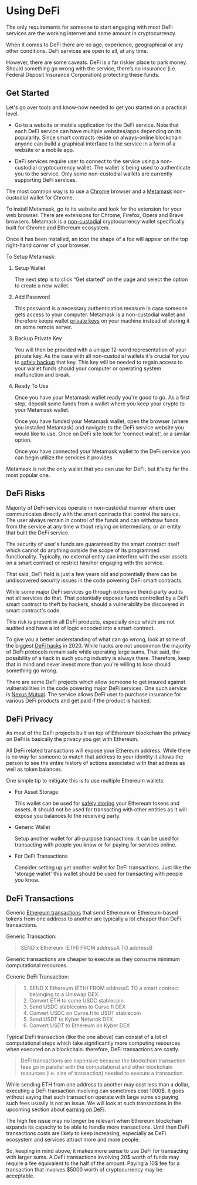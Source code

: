 # Using DeFi

The only requirements for someone to start engaging with most DeFi services are the working internet and some amount in cryptocurrency. 

When it comes to DeFi there are no age, experience, geographical or any other conditions. DeFi services are open to all, at any time.

However, there are some caveats. DeFi is a far riskier place to park money. Should something go wrong with the service, there’s no insurance (i.e. Federal Deposit Insurance Corporation) protecting these funds.

## Get Started

Let's go over tools and know-how needed to get you started on a practical level.

- Go to a website or mobile application for the DeFi service. Note that each DeFi service can have multiple websites/apps depending on its popularity. Since smart contracts reside on always-online blockchain anyone can build a graphical interface to the service in a form of a website or a mobile app.

- DeFi services require user to connect to the service using a non-custodial cryptocurrency wallet. The wallet is being used to authenticate you to the service. Only some non-custodial wallets are currently supporting DeFi services. 

The most common way is to use a [Chrome](https://www.google.com/chrome/) browser and a [Metamask](https://metamask.io) non-custodial wallet for Chrome. 

To install Metamask, go to its website and look for the extension for your web browser. There are extensions for Chrome, Firefox, Opera and Brave browsers. Metamask is a [non-custodial](/fundamentals/2-wallets-basics.md) cryptocurrency wallet specifically built for Chrome and Ethereum ecosystem.

Once it has been installed, an icon the shape of a fox will appear on the top right-hand corner of your browser.

To Setup Metamask:

1. Setup Wallet
   
   The next step is to click “Get started” on the page and select the option to create a new wallet.

2. Add Password
   
   This password is a necessary authentication measure in case someone gets access to your computer. Metamask is a non-custodial wallet and therefore keeps wallet [private keys](/fundamentals/3-private-keys-basics.md) on your machine instead of storing it on some remote server.

3. Backup Private Key

   You will then be provided with a unique 12-word representation of your private key. As the case with all non-custodial wallets it's crucial for you to [safely backup](/fundamentals/4-safe-storage-basics.md) that key. This key will be needed to regain access to your wallet funds should your computer or operating system malfunction and break.

4. Ready To Use

    Once you have your Metamask wallet ready you're good to go. As a first step, deposit some funds from a wallet where you keep your crypto to your Metamask wallet. 
    
    Once you have funded your Metamask wallet, open the browser (where you installed Metamask) and navigate to the DeFi service website you would like to use. Once on DeFi site look for 'connect wallet', or a similar option. 
    
    Once you have connected your Metamask wallet to the DeFi service you can begin utilize the services it provides.

Metamask is not the only wallet that you can use for DeFi, but it's by far the most popular one.

## DeFi Risks

Majority of DeFi services operate in non-custodial manner where user communicates directly with the smart contracts that control the service. The user always remain in control of the funds and can withdraw funds from the service at any time without relying on intermediary, or an entity that built the DeFi service.

The security of user's funds are guaranteed by the smart contract itself which cannot do anything outside the scope of its programmed functionality. Typically, no external entity can interfere with the user assets on a smart contract or restrict him/her engaging with the service.

That said, DeFi field is just a few years old and potentially there can be undiscovered security issues in the code powering DeFi smart contracts. 

While some major DeFi services go through extensive theird-party audits not all services do that. That potentially exposes funds controlled by a DeFi smart contract to theft by hackers, should a vulnerability be discovered in smart contract's code.

This risk is present in all DeFi products, especially once which are not audited and have a lot of logic encoded into a smart contract.

To give you a better understanding of what can go wrong, look at some of the biggest [DeFi hacks](https://defirate.com/hacks/) in 2020. While hacks are not uncommon the majority of DeFi protocols remain safe while operating large sums. That said, the possibility of a hack in such young industry is always there. Therefore, keep that in mind and never invest more than you're willing to lose should something go wrong.

There are some DeFi projects which allow someone to get insured against vulnerabilities in the code powering major DeFi services. One such service is [Nexus Mutual](https://nexusmutual.io). The service allows DeFi user to purchase insurance for various DeFi products and get paid if the product is hacked.

## DeFi Privacy

As most of the DeFi projects built on top of Ethereum blockchain the privacy on DeFi is basically the privacy you get with Ethereum. 

All DeFi related transactions will expose your Ethereum address. While there is no way for someone to match that address to your identity it allows the person to see the entire history of actions associated with that address as well as token balances.

One simple tip to mitigate this is to use multiple Ethereum wallets: 

- For Asset Storage

    This wallet can be used for [safely storing](/fundamentals/4-safe-storage-basics.md) your Ethereum tokens and assets. It should not be used for transacting with other entities as it will expose you balances to the receiving party.
     
- Generic Wallet

    Setup another wallet for all-purpose transactions. It can be used for transacting with people you know or for paying for services online.
    
- For DeFi Transactions

    Consider setting up yet another wallet for DeFi transactions. Just like the 'storage wallet' this wallet should be used for transacting with people you know.

## DeFi Transactions

Generic [Ethereum transactions](/fundamentals/8-transactions-basics.md) that send Ethereum or Ethereum-based tokens from one address to another are typically a lot cheaper than DeFi transactions.

Generic Transaction:

> SEND x Ethereum (ETH) FROM addressA TO addressB

Generic transactions are cheaper to execute as they consume minimum computational resources.
    
Generic DeFi Transaction:

> 1. SEND X Ethereum (ETH) FROM addressC TO a smart contract belonging to a Uniswap DEX.
> 2. Convert ETH to some USDC stablecoin.
> 3. Send USDC stablecoins to Curve.fi DEX
> 4. Convert USDC on Curve.fi to USDT stablecoin
> 5. Send USDT to Kyber Netwrok DEX
> 6. Convert USDT to Ethereum on Kyber DEX

Typical DeFi transaction (like the one above) can consist of a lot of computational steps which take significantly more computing resources when executed on a blockchain. therefore, DeFi transactions are costly.

> DeFi transactions are expensive because the blockchain transaction fees go in parallel with the computational and other blockchain resources (i.e. size of transaction) needed to execute a transaction.

While sending ETH from one address to another may cost less than a dollar, executing a DeFi transaction involving can sometimes cost 1000$. It goes without saying that such transaction operate with large sums so paying such fees usually is not an issue. We will look at such transactions in the upcoming section about [earning on DeFi](/guides/defies/defi/4-making-money-defi.md).

The high fee issue may no longer be relevant when Ethereum blockchain expands its capacity to be able to handle more transactions. Until then DeFi transactions costs are likely to keep increasing, especially as DeFi ecosystem and services attract more and more people.

So, keeping in mind above, it makes more sense to use DeFi for transacting with larger sums. A DeFi transactions involving 20$ worth of funds may require a fee equivalent to the half of the amount. Paying a 10$ fee for a transaction that involves $5000 worth of cryptocurrency may be acceptable.
